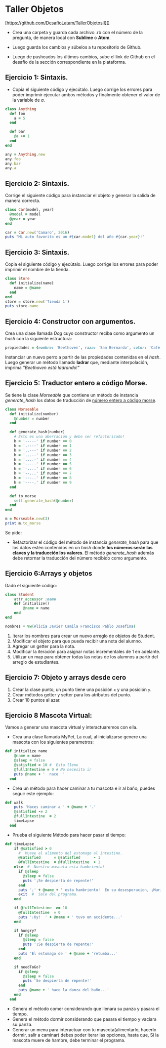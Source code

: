 # Taller Objetos 

[https://github.com/DesafioLatam/TallerObjetosII]()

- Crea una carpeta y guarda cada archivo .rb con el número de la pregunta, de manera local con **Sublime** o **Atom**.

- Luego guarda los cambios y súbelos a tu repositorio de Github.

- Luego de pusheados los últimos cambios, sube el link de Github en el desafío de la sección correspondiente en la plataforma.

## Ejercicio 1: Sintaxis.

- Copia el siguiente código y ejecútalo. Luego corrige los errores para poder imprimir ejecutar ambos métodos y finalmente obtener el valor de la variable de *a*.

~~~ ruby
class Anything
  def foo
    a = 5
  end

  def bar
    @a += 1
  end
end

any = Anything.new
any.foo
any.bar
any.a
~~~

## Ejercicio 2: Sintaxis.
Corrige el siguiente código para instanciar el objeto y generar la salida de manera correcta.

~~~ ruby
class Car(model, year)
  @model = model
  @year = year
end

car = Car.new('Camaro', 2016)
puts "Mi auto favorito es un #{car.model} del año #{car.year}!"
~~~

## Ejercicio 3: Sintaxis.

Copia el siguiente código y ejecútalo. Luego corrige los errores para poder imprimir el nombre de la tienda.

~~~ ruby
class Store
  def initialize(name)
  	name = @name
  end
end
store = store.new('Tienda 1')
puts store.name
~~~

## Ejercicio 4: Constructor con argumentos.

Crea una clase llamada *Dog* cuyo constructor reciba como argumento un *hash* con la siguiente estructura:

~~~ ruby
propiedades = {nombre: 'Beethoven', raza: 'San Bernardo', color: 'Café'}
~~~

Instanciar un nuevo perro a partir de las propiedades contenidas en el *hash*. Luego generar un método llamado **ladrar** que, mediante interpolación, imprima *"Beethoven está ladrando!"*


## Ejercicio 5: Traductor entero a código Morse.

Se tiene la clase *Morseable* que contiene un método de instancia *generate_hash* los datos de traducción de <u>número entero a código morse</u>.

~~~ ruby
class Morseable
  def initialize(number)
    @number = number
  end

  def generate_hash(number)
    # Esto es una aberración y debe ser refactorizado!
    h = '-----' if number == 0
    h = '.----' if number == 1
    h = '..---' if number == 2
    h = '...--' if number == 3
    h = '....-' if number == 4
    h = '.....' if number == 5
    h = '-....' if number == 6
    h = '--...' if number == 7
    h = '---..' if number == 8
    h = '----.' if number == 9
  end

  def to_morse
    self.generate_hash(@number)
  end
end

m = Morseable.new(3)
print m.to_morse
~~~

Se pide:

- Refactorizar el código del método de instancia *generate_hash* para que los datos estén contenidos en un *hash* donde **los números serán las claves y la traducción los valores**. El método *generate_hash* además debe retornar la traducción del número recibido como argumento.

## Ejercicio 6:Arrays y objetos

Dado el siguiente código:

~~~ ruby
class Student
	attr_accessor :name
	def initialize()
		@name = name
	end
end

nombres = %w(Alicia Javier Camila Francisco Pablo Josefina)
~~~

1. Iterar los nombres para crear un nuevo arreglo de objetos de Student.
2. Modificar el objeto para que pueda recibir una nota del alumno.
3. Agregar un getter para la nota.
4. Modificar la iteración para asignar notas incrementales de 1 en adelante.
5. Utilizar un map para obtener todas las notas de los alumnos a partir del arreglo de estudiantes.

## Ejercicio 7: Objeto y arrays desde cero

1. Crear la clase punto, un punto tiene una posición `x` y una posición `y`.
2. Crear métodos getter y setter para los atributos del punto.
3. Crear 10 puntos al azar.


## Ejercicio 8 Mascota Virtual:

Vamos a generar una mascota virtual y interactuaremos con ella.

*  Crea una clase llamada MyPet, La cual, al inicializarse genere una mascota con los siguientes parametros:

~~~ ruby
def initialize name
    @name = name
    @sleep = false
    @satisfied = 10 #  Esta lleno
    @fullIntestine = 0 # No necesita ir
    puts @name + '  nace  '
  end
~~~

* Crea un método para hacer caminar a tu mascota e ir al baño, puedes seguir este ejemplo:

~~~ ruby
def walk
    puts 'Haces caminar a ' + @name + '.'
    @satisfied -= 2
    @fullIntestine  = 2
    timeLapse
  end
~~~
  

* Prueba el siguiente Método para hacer pasar el tiempo:

~~~ ruby
def timeLapse
    if @satisfied > 0
      #  Mueve el alimento del estomago al intestino.
      @satisfied      = @satisfied      - 1
      @fullIntestine  = @fullIntestine  + 1
    else  #  Nuestro mascota esta hambrienta!
      if @sleep
        @sleep = false
        puts '¡Se despierta de repente!'
      end
      puts '¡' + @name + ' esta hambriento!  En su desesperacion, ¡Murio de Hambre!'
      exit  #  Sale del programa.
    end

    if @fullIntestine  >= 10
      @fullIntestine  = 0
      puts '¡Uy!  ' + @name + ' tuvo un accidente...'
    end

    if hungry?
      if @sleep
        @sleep = false
        puts '¡Se despierta de repente!'
      end
      puts 'El estomago de ' + @name + 'retumba...'
    end

    if needToGo?
      if @sleep
        @sleep = false
        puts 'Se despierta de repente!'
      end
      puts @name + ' hace la danza del baño...'
    end
  end
~~~

* Genera el método comer considerando que llenara su panza y pasara el tiempo.
* Genera el método dormir considerando que pasara el tiempo y vaciara su panza.
* Generar un menu para interactuar con tu mascota(alimentarlo, hacerlo dormir, salir a caminar)  debes poder iterar las opciones, hasta que,  Si la mascota muere de hambre, debe terminar el programa.






